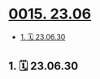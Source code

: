 # [0015. 23.06](https://github.com/tnotesjs/TNotes.footprints/tree/main/notes/0015.%2023.06)

<!-- region:toc -->

- [1. 🗓 23.06.30](#1--230630)

<!-- endregion:toc -->

## 1. 🗓 23.06.30

<Footprints :times="[2023, 6, 30, 0, 19]">
  <template #text-area>
    <p>走 带你去看海底星空</p>
  </template>
  <template #image-list="{ openModal }">
    <img src="https://cdn.jsdelivr.net/gh/tnotesjs/imgs@main/2025-01-13-00-05-19.png" @click="openModal(0)"/>
  </template>
</Footprints>
